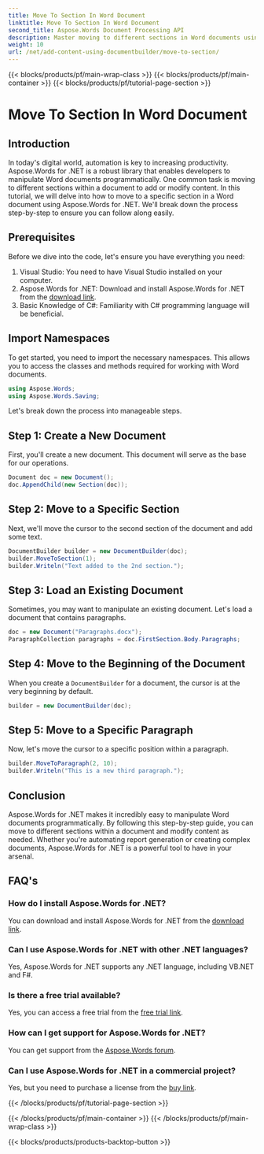 ```yaml
---
title: Move To Section In Word Document
linktitle: Move To Section In Word Document
second_title: Aspose.Words Document Processing API
description: Master moving to different sections in Word documents using Aspose.Words for .NET with our detailed, step-by-step guide.
weight: 10
url: /net/add-content-using-documentbuilder/move-to-section/
---
```


{{< blocks/products/pf/main-wrap-class >}}
{{< blocks/products/pf/main-container >}}
{{< blocks/products/pf/tutorial-page-section >}}

# Move To Section In Word Document

## Introduction

In today's digital world, automation is key to increasing productivity. Aspose.Words for .NET is a robust library that enables developers to manipulate Word documents programmatically. One common task is moving to different sections within a document to add or modify content. In this tutorial, we will delve into how to move to a specific section in a Word document using Aspose.Words for .NET. We'll break down the process step-by-step to ensure you can follow along easily.

## Prerequisites

Before we dive into the code, let's ensure you have everything you need:

1. Visual Studio: You need to have Visual Studio installed on your computer.
2. Aspose.Words for .NET: Download and install Aspose.Words for .NET from the [download link](https://releases.aspose.com/words/net/).
3. Basic Knowledge of C#: Familiarity with C# programming language will be beneficial.

## Import Namespaces

To get started, you need to import the necessary namespaces. This allows you to access the classes and methods required for working with Word documents.

```csharp
using Aspose.Words;
using Aspose.Words.Saving;
```

Let's break down the process into manageable steps.

## Step 1: Create a New Document

First, you'll create a new document. This document will serve as the base for our operations.

```csharp
Document doc = new Document();
doc.AppendChild(new Section(doc));
```

## Step 2: Move to a Specific Section

Next, we'll move the cursor to the second section of the document and add some text.

```csharp
DocumentBuilder builder = new DocumentBuilder(doc);
builder.MoveToSection(1);
builder.Writeln("Text added to the 2nd section.");
```

## Step 3: Load an Existing Document

Sometimes, you may want to manipulate an existing document. Let's load a document that contains paragraphs.

```csharp
doc = new Document("Paragraphs.docx");
ParagraphCollection paragraphs = doc.FirstSection.Body.Paragraphs;
```

## Step 4: Move to the Beginning of the Document

When you create a `DocumentBuilder` for a document, the cursor is at the very beginning by default.

```csharp
builder = new DocumentBuilder(doc);
```

## Step 5: Move to a Specific Paragraph

Now, let's move the cursor to a specific position within a paragraph.

```csharp
builder.MoveToParagraph(2, 10);
builder.Writeln("This is a new third paragraph.");
```

## Conclusion

Aspose.Words for .NET makes it incredibly easy to manipulate Word documents programmatically. By following this step-by-step guide, you can move to different sections within a document and modify content as needed. Whether you're automating report generation or creating complex documents, Aspose.Words for .NET is a powerful tool to have in your arsenal.

## FAQ's

### How do I install Aspose.Words for .NET?
You can download and install Aspose.Words for .NET from the [download link](https://releases.aspose.com/words/net/).

### Can I use Aspose.Words for .NET with other .NET languages?
Yes, Aspose.Words for .NET supports any .NET language, including VB.NET and F#.

### Is there a free trial available?
Yes, you can access a free trial from the [free trial link](https://releases.aspose.com/).

### How can I get support for Aspose.Words for .NET?
You can get support from the [Aspose.Words forum](https://forum.aspose.com/c/words/8).

### Can I use Aspose.Words for .NET in a commercial project?
Yes, but you need to purchase a license from the [buy link](https://purchase.aspose.com/buy).


{{< /blocks/products/pf/tutorial-page-section >}}

{{< /blocks/products/pf/main-container >}}
{{< /blocks/products/pf/main-wrap-class >}}

{{< blocks/products/products-backtop-button >}}
